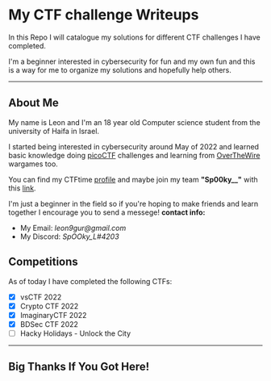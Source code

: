 # My CTF challenge Writeups
 In this Repo I will catalogue my solutions for different CTF challenges I have completed.
 
 I'm a beginner interested in cybersecurity for fun and my own fun and this is a way for me to organize my solutions and hopefully help others.
___
## About Me
 My name is Leon and I'm an 18 year old Computer science student from the university of Haifa in Israel.

 I started being interested in cybersecurity around May of 2022 and learned basic knowledge doing [picoCTF](https://picoctf.org/ "picoCTF.org") challenges and learning from [OverTheWire](https://overthewire.org/wargames/ "OverTheWire/wargames") wargames too.
 
 You can find my CTFtime [profile](https://ctftime.org/profile "CTFtime.org/profile") and maybe join my team **"Sp00ky__"** with this [link](https://ctftime.org/team/193765/#.YtqlZr7R8qo.link "Team link").

 I'm just a beginner in the field so if you're hoping to make friends and learn together I encourage you to send a messege!
 **contact info:**
 * My Email: _leon9gur@gmail.com_
 * My Discord: _SpOOky_L#4203_

## Competitions
 As of today I have completed the following CTFs:
 * [x] vsCTF 2022
 * [x] Crypto CTF 2022
 * [x] ImaginaryCTF 2022
 * [x] BDSec CTF 2022
 * [ ] Hacky Holidays - Unlock the City
___
## Big Thanks If You Got Here! 
